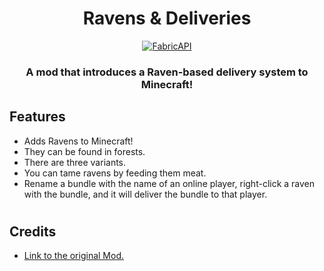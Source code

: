 <center>
  <h1>Ravens & Deliveries</h1>
  <a href="https://modrinth.com/mod/fabric-api/">
    <img src="https://cdn.jsdelivr.net/npm/@intergrav/devins-badges@3/assets/cozy/requires/fabric-api_64h.png" alt="FabricAPI">
  </a>
</center>

###  
###  
### 

<center><h3>A mod that introduces a Raven-based delivery system to Minecraft!</h3></center>

## Features

- Adds Ravens to Minecraft!
- They can be found in forests.
- There are three variants.
- You can tame ravens by feeding them meat.
- Rename a bundle with the name of an online player, right-click a raven with the bundle, and it will deliver the bundle to that player.
# 

## Credits
- [Link to the original Mod.](https://www.curseforge.com/minecraft/mc-mods/mason-decor)
# 
